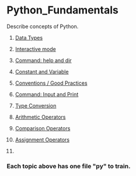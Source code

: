 # Python_Fundamentals
Describe concepts of Python.

01. [Data Types](https://github.com/WanderBernardo/Python_Fundamentals/blob/main/Documents/data_types.md)
   
02. [Interactive mode](https://github.com/WanderBernardo/Python_Fundamentals/blob/main/Documents/Interactive_mode_HelpDir.md)
   
03. [Command: help and dir](https://github.com/WanderBernardo/Python_Fundamentals/blob/main/Documents/Interactive_mode_HelpDir.md)
   
04. [Constant and Variable](https://github.com/WanderBernardo/Python_Fundamentals/blob/main/Documents/Constant_and_Variable.md)

05. [Conventions / Good Practices](https://github.com/WanderBernardo/Python_Fundamentals/blob/main/Documents/Conventions_GoodPractices.md)

06. [Command: Input and Print](https://github.com/WanderBernardo/Python_Fundamentals/blob/main/Documents/Input_Print.md)

07. [Type Conversion](https://github.com/WanderBernardo/Python_Fundamentals/blob/main/Documents/Type_Conversion.md)

08. [Arithmetic Operators](https://github.com/WanderBernardo/Python_Fundamentals/blob/main/Documents/Arithmetic_Operators.md)

09. [Comparison Operators](https://github.com/WanderBernardo/Python_Fundamentals/blob/main/Documents/Comparison_Operators.md)

10. [Assignment Operators](https://github.com/WanderBernardo/Python_Fundamentals/blob/main/Documents/Assignment_operators.md)
11. 
### Each topic above has one file "py" to train.
